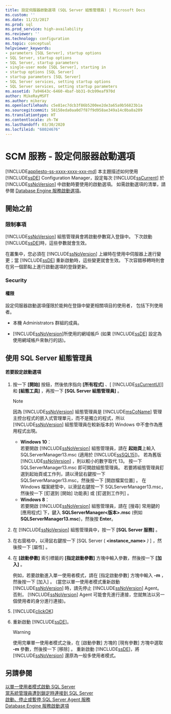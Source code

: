 ```yaml
---
title: 設定伺服器啟動選項 (SQL Server 組態管理員) | Microsoft Docs
ms.custom: ''
ms.date: 11/23/2017
ms.prod: sql
ms.prod_service: high-availability
ms.reviewer: ''
ms.technology: configuration
ms.topic: conceptual
helpviewer_keywords:
- parameters [SQL Server], startup options
- SQL Server, startup options
- SQL Server, startup parameters
- single-user mode [SQL Server], starting in
- startup options [SQL Server]
- startup parameters [SQL Server]
- SQL Server services, setting startup options
- SQL Server services, setting startup parameters
ms.assetid: 7a94643c-6460-4baf-bb31-0cb99eaf970d
author: MikeRayMSFT
ms.author: mikeray
ms.openlocfilehash: c5e81ec7dcb3f86b5200ee2de3a65a9b56823b1a
ms.sourcegitcommit: 58158eda0aa0d7f87f9d958ae349a14c0ba8a209
ms.translationtype: HT
ms.contentlocale: zh-TW
ms.lasthandoff: 03/30/2020
ms.locfileid: "68024676"
---
```

# <a name="scm-services---configure-server-startup-options"></a>SCM 服務 - 設定伺服器啟動選項
[!INCLUDE[appliesto-ss-xxxx-xxxx-xxx-md](../../includes/appliesto-ss-xxxx-xxxx-xxx-md.md)]
  本主題描述如何使用 [!INCLUDE[ssDE](../../includes/ssde-md.md)] Configuration Manager，設定每次 [!INCLUDE[ssCurrent](../../includes/sscurrent-md.md)] 於 [!INCLUDE[ssNoVersion](../../includes/ssnoversion-md.md)] 中啟動時要使用的啟動選項。 如需啟動選項的清單，請參閱 [Database Engine 服務啟動選項](../../database-engine/configure-windows/database-engine-service-startup-options.md)。  
  
##  <a name="before-you-begin"></a><a name="BeforeYouBegin"></a> 開始之前  
  
### <a name="limitations-and-restrictions"></a>限制事項  
 [!INCLUDE[ssNoVersion](../../includes/ssnoversion-md.md)] 組態管理員會將啟動參數寫入登錄中。 下次啟動 [!INCLUDE[ssDE](../../includes/ssde-md.md)]時，這些參數就會生效。  
  
 在叢集中，您必須在 [!INCLUDE[ssNoVersion](../../includes/ssnoversion-md.md)] 上線時在使用中伺服器上進行變更；當 [!INCLUDE[ssDE](../../includes/ssde-md.md)] 重新啟動時，這些變更就會生效。 下次容錯移轉時則會在另一個節點上進行啟動選項的登錄更新。  
  
###  <a name="security"></a><a name="Security"></a> Security  
  
####  <a name="permissions"></a><a name="Permissions"></a> 權限  
 設定伺服器啟動選項僅限於能夠在登錄中變更相關項目的使用者， 包括下列使用者。  
  
-   本機 Administrators 群組的成員。  
  
-   [!INCLUDE[ssNoVersion](../../includes/ssnoversion-md.md)]所使用的網域帳戶 (如果 [!INCLUDE[ssDE](../../includes/ssde-md.md)] 設定為使用網域帳戶來執行的話)。  
  
##  <a name="using-sql-server-configuration-manager"></a><a name="SSMSProcedure"></a> 使用 SQL Server 組態管理員  
  
#### <a name="to-configure-startup-options"></a>若要設定啟動選項  
  
1.  按一下 **[開始]** 按鈕，然後依序指向 **[所有程式]** 、[ [!INCLUDE[ssCurrentUI](../../includes/sscurrentui-md.md)]] 和 **[組態工具]** ，再按一下 **[SQL Server 組態管理員]** 。  
  
    > [!NOTE]  
    >  因為 [!INCLUDE[ssNoVersion](../../includes/ssnoversion-md.md)] 組態管理員是 [!INCLUDE[msCoName](../../includes/msconame-md.md)] 管理主控台程式的嵌入式管理單元，而不是獨立的程式，所以 [!INCLUDE[ssNoVersion](../../includes/ssnoversion-md.md)] 組態管理員在較新版本的 Windows 中不會作為應用程式出現。  
    >   
    >  -   **Windows 10**：  
    >          若要開啟 [!INCLUDE[ssNoVersion](../../includes/ssnoversion-md.md)] 組態管理員，請在 **起始頁**上輸入 SQLServerManager13.msc (適用於 [!INCLUDE[ssSQL15](../../includes/sssql15-md.md)])。 若為舊版 [!INCLUDE[ssNoVersion](../../includes/ssnoversion-md.md)] ，則以較小的數字取代 13。 按一下 SQLServerManager13.msc 即可開啟組態管理員。 若要將組態管理員釘選到起始頁或工作列，請以滑鼠右鍵按一下 SQLServerManager13.msc，然後按一下 [開啟檔案位置]  。 在 Windows 檔案總管中，以滑鼠右鍵按一下 SQLServerManager13.msc，然後按一下 [釘選到 [開始] 功能表]  或 [釘選到工作列]  。  
    >  -   **Windows 8**：  
    >          若要開啟 [!INCLUDE[ssNoVersion](../../includes/ssnoversion-md.md)] 組態管理員，請在 [搜尋]  常用鍵的 [應用程式]  下，鍵入 **SQLServerManager\<版本>.msc** (例如 **SQLServerManager13.msc**)，然後按 **Enter**。  
  
2.  在 [!INCLUDE[ssNoVersion](../../includes/ssnoversion-md.md)] 組態管理員中，按一下 **[SQL Server 服務]** 。  
  
3.  在右窗格中，以滑鼠右鍵按一下 [SQL Server ( **<instance_name>** _)_ ]  ，然後按一下 [屬性]  。  
  
4.  在 **[啟動參數]** 索引標籤的 **[指定啟動參數]** 方塊中輸入參數，然後按一下 **[加入]** 。  
  
     例如，若要啟動進入單一使用者模式，請在 [指定啟動參數]  方塊中輸入 **-m** ，然後按一下 [加入]  。 (當您以單一使用者模式重新啟動 [!INCLUDE[ssNoVersion](../../includes/ssnoversion-md.md)] 時，請先停止 [!INCLUDE[ssNoVersion](../../includes/ssnoversion-md.md)] Agent。 否則， [!INCLUDE[ssNoVersion](../../includes/ssnoversion-md.md)] Agent 可能會先進行連接，您就無法以另一個使用者的身分進行連接)。  
  
5.  [!INCLUDE[clickOK](../../includes/clickok-md.md)]  
  
6.  重新啟動 [!INCLUDE[ssDE](../../includes/ssde-md.md)]。  
  
    > [!WARNING]  
    >  使用完畢單一使用者模式之後，在 [啟動參數] 方塊的 [現有參數]  方塊中選取 **-m** 參數，然後按一下 [移除]  。 重新啟動 [!INCLUDE[ssDE](../../includes/ssde-md.md)]，將 [!INCLUDE[ssNoVersion](../../includes/ssnoversion-md.md)] 還原為一般多使用者模式。  
  
## <a name="see-also"></a>另請參閱  
 [以單一使用者模式啟動 SQL Server](../../database-engine/configure-windows/start-sql-server-in-single-user-mode.md)   
 [當系統管理員遭到鎖定時連接到 SQL Server](../../database-engine/configure-windows/connect-to-sql-server-when-system-administrators-are-locked-out.md)   
 [啟動、停止或暫停 SQL Server Agent 服務](../../ssms/agent/start-stop-or-pause-the-sql-server-agent-service.md)  
 [Database Engine 服務啟動選項](../../database-engine/configure-windows/database-engine-service-startup-options.md) 
  
